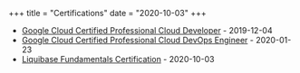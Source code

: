 +++
title = "Certifications"
date = "2020-10-03"
+++

* [Google Cloud Certified Professional Cloud Developer](https://www.credential.net/186d7c68-966e-417d-9b15-7ea693414957) - 2019-12-04
* [Google Cloud Certified Professional Cloud DevOps Engineer](https://www.credential.net/c102e08e-597d-4a80-be2d-95ded26e3867) - 2020-01-23
* [Liquibase Fundamentals Certification](/pdf/certification-liquibase.pdf) - 2020-10-03
